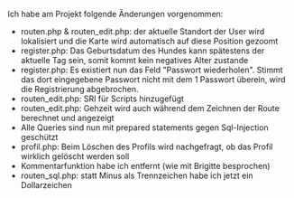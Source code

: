 Ich habe am Projekt folgende Änderungen vorgenommen:

- routen.php & routen_edit.php: der aktuelle Standort der User wird lokalisiert und die Karte wird automatisch auf diese Position gezoomt
- register.php: Das Geburtsdatum des Hundes kann spätestens der aktuelle Tag sein, somit kommt kein negatives Alter zustande
- register.php: Es existiert nun das Feld "Passwort wiederholen". Stimmt das dort eingegebene Passwort nicht mit  dem 1 Passwort überein, wird die Registrierung abgebrochen.
- routen_edit.php: SRI für Scripts hinzugefügt
- routen_edit.php: Gehzeit wird auch während dem Zeichnen der Route berechnet und angezeigt
- Alle Queries sind nun mit prepared statements gegen Sql-Injection geschützt
- profil.php: Beim Löschen des Profils wird nachgefragt, ob das Profil wirklich gelöscht werden soll
- Kommentarfunktion habe ich entfernt (wie mit Brigitte besprochen)
- routen_sql.php: statt Minus als Trennzeichen habe ich jetzt ein Dollarzeichen
